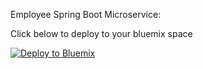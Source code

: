 Employee Spring Boot Microservice:

Click below to deploy to your bluemix space

[![Deploy to Bluemix](https://bluemix.net/deploy/button.png)](https://bluemix.net/deploy?repository=https://github.com/amitkarir2k14/cloudant-spring-boot-example.git&branch=withoudspringcloudconnector)

